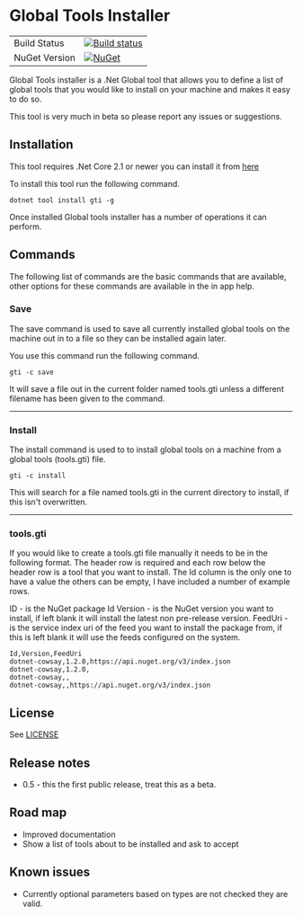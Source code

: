 # Global Tools Installer


| | |
| --- | --- |
| Build Status | [![Build status](https://dev.azure.com/shaunhevey/GitHub/_apis/build/status/Gti)](https://dev.azure.com/shaunhevey/GitHub/_build/latest?definitionId=9) |
| NuGet Version | [![NuGet](https://img.shields.io/nuget/v/gti.svg)](https://www.nuget.org/packages/gti/) |

Global Tools installer is a .Net Global tool that allows you to define a list of global tools that you would like to install on your machine and makes it easy to do so.

This tool is very much in beta so please report any issues or suggestions.

## Installation

This tool requires .Net Core 2.1 or newer you can install it from [here](https://aka.ms/DotNetCore21)

To install this tool run the following command.

` dotnet tool install gti -g `

Once installed Global tools installer has a number of operations it can perform.

## Commands

The following list of commands are the basic commands that are available, other options for these commands are available in the in app help.

### Save

The save command is used to save all currently installed global tools on the machine out in to a file so they can be installed again later.

You use this command run the following command.

`gti -c save `

It will save a file out in the current folder named tools.gti unless a different filename has been given to the command.

---

### Install

The install command is used to to install global tools on a machine from a global tools (tools.gti) file.

`gti -c install `

This will search for a file named tools.gti in the current directory to install, if this isn't overwritten.

---

### tools.gti

If you would like to create a tools.gti file manually it needs to be in the following format.
The header row is required and each row below the header row is a tool that you want to install.
The Id column is the only one to have a value the others can be empty, I have included a number of example rows.

ID - is the NuGet package Id
Version - is the NuGet version you want to install, if left blank it will install the latest non pre-release version.
FeedUri - is the service index uri of the feed you want to install the package from, if this is left blank it will use the feeds configured on the system.

```
Id,Version,FeedUri
dotnet-cowsay,1.2.0,https://api.nuget.org/v3/index.json
dotnet-cowsay,1.2.0,
dotnet-cowsay,,
dotnet-cowsay,,https://api.nuget.org/v3/index.json
```

## License

See [LICENSE](https://raw.githubusercontent.com/shaun-h/gti/master/LICENSE.md)

## Release notes

- 0.5 - this the first public release, treat this as a beta.

## Road map

- Improved documentation
- Show a list of tools about to be installed and ask to accept

## Known issues

- Currently optional parameters based on types are not checked they are valid.